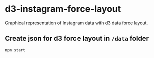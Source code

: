 # d3-instagram-force-layout

Graphical representation of Instagram data with d3 data force layout.

## Create json for d3 force layout in `/data` folder
    npm start

